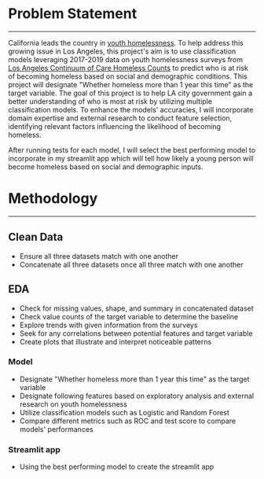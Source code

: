 # Problem Statement
_________

California leads the country in [youth homelessness](https://www.theguardian.com/us-news/2023/dec/19/california-us-street-homelessness-youth-unsheltered-annual-report). To help address this growing issue in Los Angeles, this project's aim is to use classification models leveraging 2017-2019 data on youth homelessness surveys from [Los Angeles Continuum of Care Homeless Counts](https://economicrt.org/publication/los-angeles-county-homeless-count-data-library/) to predict who is at risk of becoming homeless based on social and demographic conditions. This project will designate "Whether homeless more than 1 year this time" as the target variable. The goal of this project is to help LA city government gain a better understanding of who is most at risk by utilizing multiple classification models. To enhance the models' accuracies, I will incorporate domain expertise and external research to conduct feature selection, identifying relevant factors influencing the likelihood of becoming homeless.

After running tests for each model, I will select the best performing model to incorporate in my streamlit app which will tell how likely a young person will become homeless based on social and demographic inputs. 

# Methodology
_________

## Clean Data

* Ensure all three datasets match with one another
* Concatenate all three datasets once all three match with one another

## EDA 

* Check for missing values, shape, and summary in concatenated dataset
* Check value counts of the target variable to determine the baseline
* Explore trends with given information from the surveys
* Seek for any correlations between potential features and target variable
* Create plots that illustrate and interpret noticeable patterns

### Model

* Designate "Whether homeless more than 1 year this time" as the target variable
* Designate following features based on exploratory analysis and external research on youth homelessness 
* Utilize classification models such as Logistic and Random Forest 
* Compare different metrics such as ROC and test score to compare models' performances

### Streamlit app

* Using the best performing model to create the streamlit app